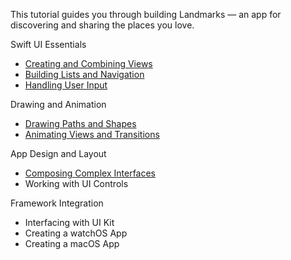 This tutorial guides you through building Landmarks — an app for discovering and sharing the places you love. 

Swift UI Essentials
* [Creating and Combining Views]([AppleTutorial_SwiftUI/Landmarks/CreatingCombiningViews/readme.md](https://github.com/AnchorageBot/SwiftProjects/tree/160ad08ff5da0b0929ceac7d6b7c276ec0edf0b2/AppleTutorial_SwiftUI/Landmarks/CreatingCombiningViews))
* [Building Lists and Navigation](https://developer.apple.com/tutorials/swiftui/building-lists-and-navigation)
* [Handling User Input](https://developer.apple.com/tutorials/swiftui/handling-user-input)
  
Drawing and Animation

* [Drawing Paths and Shapes](https://developer.apple.com/tutorials/swiftui/drawing-paths-and-shapes)
* [Animating Views and Transitions](https://developer.apple.com/tutorials/swiftui/animating-views-and-transitions)

App Design and Layout

* [Composing Complex Interfaces](https://developer.apple.com/tutorials/swiftui/composing-complex-interfaces)
* Working with UI Controls

Framework Integration
* Interfacing with UI Kit
* Creating a watchOS App
* Creating a macOS App

